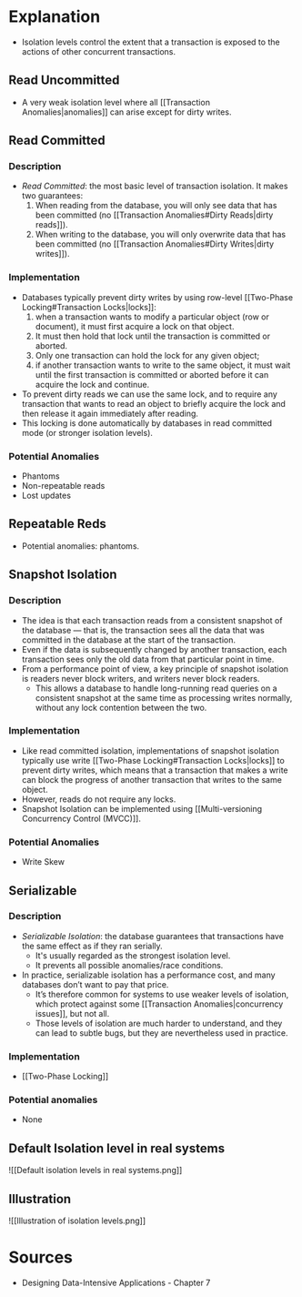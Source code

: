 # Explanation
- Isolation levels control the extent that a transaction is exposed to the actions of other concurrent transactions.

## Read Uncommitted
- A very weak isolation level where all [[Transaction Anomalies|anomalies]] can arise except for dirty writes.

## Read Committed

### Description
- *Read Committed*: the most basic level of transaction isolation. It makes two guarantees:
	1. When reading from the database, you will only see data that has been committed (no [[Transaction Anomalies#Dirty Reads|dirty reads]]).
	2. When writing to the database, you will only overwrite data that has been committed (no [[Transaction Anomalies#Dirty Writes|dirty writes]]).

### Implementation
- Databases typically prevent dirty writes by using row-level [[Two-Phase Locking#Transaction Locks|locks]]:
	1. when a transaction wants to modify a particular object (row or document), it must first acquire a lock on that object.
	2. It must then hold that lock until the transaction is committed or aborted. 
	3. Only one transaction can hold the lock for any given object;
	4. if another transaction wants to write to the same object, it must wait until the first transaction is committed or aborted before it can acquire the lock and continue.
- To prevent dirty reads we can use the same lock, and to require any transaction that wants to read an object to briefly acquire the lock and then release it again immediately after reading.
- This locking is done automatically by databases in read committed mode (or stronger isolation levels). 

### Potential Anomalies
- Phantoms
- Non-repeatable reads
- Lost updates

## Repeatable Reds
- Potential anomalies: phantoms.

## Snapshot Isolation

### Description
- The idea is that each transaction reads from a consistent snapshot of the database — that is, the transaction sees all the data that was committed in the database at the start of the transaction.
- Even if the data is subsequently changed by another transaction, each transaction sees only the old data from that particular point in time.
- From a performance point of view, a key principle of snapshot isolation is readers never block writers, and writers never block readers.
	- This allows a database to handle long-running read queries on a consistent snapshot at the same time as processing writes normally, without any lock contention between the two.

### Implementation
- Like read committed isolation, implementations of snapshot isolation typically use write [[Two-Phase Locking#Transaction Locks|locks]] to prevent dirty writes, which means that a transaction that makes a write can block the progress of another transaction that writes to the same object. 
- However, reads do not require any locks.
- Snapshot Isolation can be implemented using [[Multi-versioning Concurrency Control (MVCC)]].

### Potential Anomalies
- Write Skew

## Serializable

### Description
- *Serializable Isolation*: the database guarantees that transactions have the same effect as if they ran serially.
	- It's usually regarded as the strongest isolation level.
	- It prevents all possible anomalies/race conditions.
- In practice, serializable isolation has a performance cost, and many databases don’t want to pay that price.
	- It’s therefore common for systems to use weaker levels of isolation, which protect against some [[Transaction Anomalies|concurrency issues]], but not all.
	- Those levels of isolation are much harder to understand, and they can lead to subtle bugs, but they are nevertheless used in practice.

### Implementation
- [[Two-Phase Locking]]

### Potential anomalies
- None

## Default Isolation level in real systems
![[Default isolation levels in real systems.png]]

## Illustration
![[Illustration of isolation levels.png]]

# Sources
- Designing Data-Intensive Applications - Chapter 7
